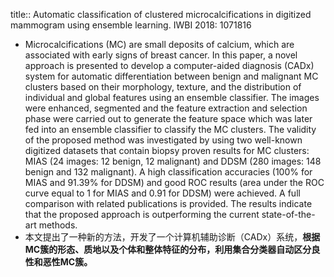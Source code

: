 title:: Automatic classification of clustered microcalcifications in digitized mammogram using ensemble learning. IWBI 2018: 1071816

- Microcalcifications (MC) are small deposits of calcium, which are associated with early signs of breast cancer. In this paper, a novel approach is presented to develop a computer-aided diagnosis (CADx) system for automatic differentiation between benign and malignant MC clusters based on their morphology, texture, and the distribution of individual and global features using an ensemble classifier. The images were enhanced, segmented and the feature extraction and selection phase were carried out to generate the feature space which was later fed into an ensemble classifier to classify the MC clusters. The validity of the proposed method was investigated by using two well-known digitized datasets that contain biopsy proven results for MC clusters: MIAS (24 images: 12 benign, 12 malignant) and DDSM (280 images: 148 benign and 132 malignant). A high classification accuracies (100% for MIAS and 91.39% for DDSM) and good ROC results (area under the ROC curve equal to 1 for MIAS and 0.91 for DDSM) were achieved. A full comparison with related publications is provided. The results indicate that the proposed approach is outperforming the current state-of-the-art methods.
- 本文提出了一种新的方法，开发了一个计算机辅助诊断（CADx）系统，**根据MC簇的形态、质地以及个体和整体特征的分布，利用集合分类器自动区分良性和恶性MC簇。**